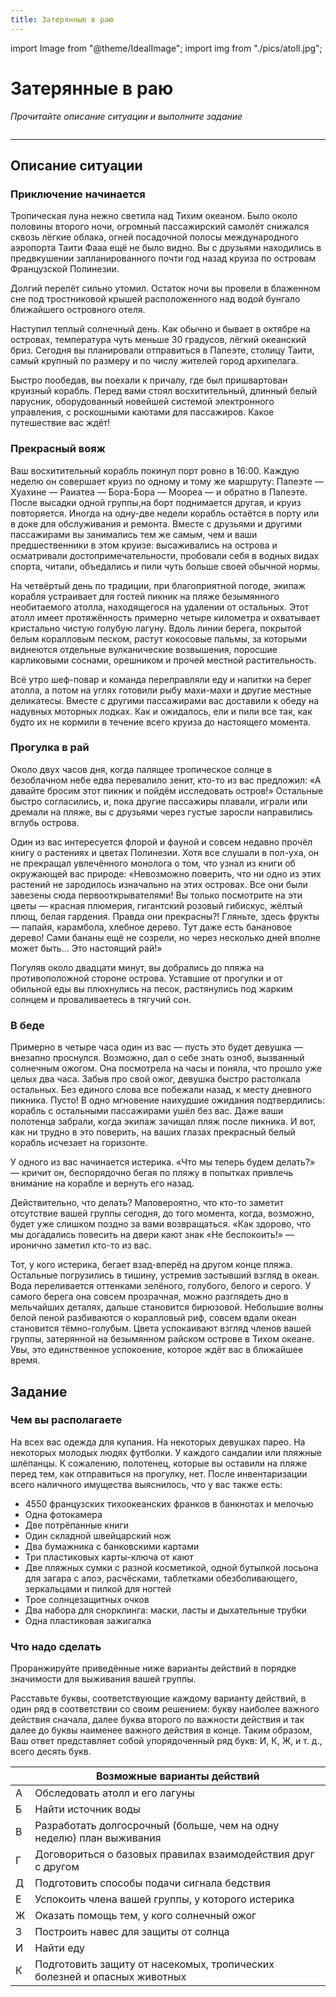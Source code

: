 ```yaml
---
title: Затерянные в раю
---
```

import Image from "@theme/IdealImage";
import img from "./pics/atoll.jpg";

# Затерянные в раю

*Прочитайте описание ситуации и выполните задание*

<Image img={img}/>

---

## Описание ситуации

### Приключение начинается

Тропическая луна нежно светила над Тихим океаном. Было около половины второго ночи, огромный пассажирский самолёт снижался сквозь лёгкие облака, огней посадочной полосы международного аэропорта Таити Фааа ещё не было видно. Вы с друзьями находились в предвкушении запланированного почти год назад круиза по островам Французской Полинезии.

Долгий перелёт сильно утомил. Остаток ночи вы провели в блаженном сне под тростниковой крышей расположенного над водой бунгало ближайшего островного отеля. 

Наступил теплый солнечный день. Как обычно и бывает в октябре на островах, температура чуть меньше 30 градусов, лёгкий океанский бриз. Сегодня вы планировали отправиться в Папеэте, столицу Таити, самый крупный по размеру и по числу жителей город архипелага. 

Быстро пообедав, вы поехали к причалу, где был пришвартован круизный корабль. Перед вами стоял восхитительный, длинный белый парусник, оборудованный новейшей системой электронного управления, с роскошными каютами для пассажиров. Какое путешествие вас ждёт!

### Прекрасный вояж

Ваш восхитительный корабль покинул порт ровно в 16:00. Каждую неделю он совершает круиз по одному и тому же маршруту: Папеэте — Хуахине — Раиатеа — Бора-Бора — Моореа — и обратно в Папеэте. После высадки одной группы,на борт поднимается другая, и круиз повторяется. Иногда на одну-две недели корабль остаётся в порту или в доке для обслуживания и ремонта. Вместе с друзьями и другими пассажирами вы занимались тем же самым, чем и ваши предшественники в этом круизе: высаживались на острова и осматривали достопримечательности, пробовали себя в водных видах спорта, читали, объедались и пили чуть больше своей обычной нормы.

На четвёртый день по традиции, при благоприятной погоде, экипаж корабля устраивает для гостей пикник на пляже безымянного необитаемого атолла, находящегося на удалении от остальных. Этот атолл имеет протяжённость примерно четыре километра и охватывает кристально чистую голубую лагуну. Вдоль линии берега, покрытой белым коралловым песком, растут кокосовые пальмы, за которыми виднеются отдельные вулканические возвышения, поросшие карликовыми соснами, орешником и прочей местной растительность.

Всё утро шеф-повар и команда переправляли еду и напитки на берег атолла, а потом на углях готовили рыбу махи-махи и другие местные деликатесы. Вместе с другими пассажирами вас доставили к обеду на надувных моторных лодках. Как и ожидалось, ели и пили все так, как будто их не кормили в течение всего круиза до настоящего момента.

### Прогулка в рай

Около двух часов дня, когда палящее тропическое солнце в безоблачном небе едва перевалило зенит, кто-то из вас предложил: «А давайте бросим этот пикник и пойдём исследовать остров!» Остальные быстро согласились, и, пока другие пассажиры плавали, играли или дремали на пляже, вы с друзьями через густые заросли направились вглубь острова.

Один из вас интересуется флорой и фауной и совсем недавно прочёл книгу о растениях и цветах Полинезии. Хотя все слушали в пол-уха, он не прекращал увлечённого монолога о том, что узнал из книги об окружающей вас природе: «Невозможно поверить, что ни одно из этих растений не зародилось изначально на этих островах. Все они были завезены сюда первооткрывателями! Вы только посмотрите на эти цветы — красная плюмерия, гигантский розовый гибискус, жёлтый плющ, белая гардения. Правда они прекрасны?! Гляньте, здесь фрукты — папайя, карамбола, хлебное дерево. Тут даже есть банановое дерево! Сами бананы ещё не созрели, но через несколько дней вполне может быть... Это настоящий рай!»

Погуляв около двадцати минут, вы добрались до пляжа на противоположной стороне острова. Уставшие от прогулки и от обильной еды вы плюхнулись на песок, растянулись под жарким солнцем и проваливаетесь в тягучий сон.

### В беде

Примерно в четыре часа один из вас — пусть это будет девушка — внезапно проснулся. Возможно, дал о себе знать озноб, вызванный солнечным ожогом. Она посмотрела на часы и поняла, что прошло уже целых два часа. Забыв про свой ожог, девушка быстро растолкала остальных. Без единого слова все побежали  назад, к месту дневного пикника. Пусто! В одно мгновение наихудшие ожидания подтвердились: корабль с остальными пассажирами ушёл без вас. Даже ваши полотенца забрали, когда экипаж зачищал пляж после пикника. И вот, как ни трудно в это поверить, на ваших глазах прекрасный белый корабль исчезает на горизонте.

У одного из вас начинается истерика. «Что мы теперь будем делать?» — кричит он, беспорядочно бегая по пляжу в попытках привлечь внимание на корабле и вернуть его назад.

Действительно, что делать? Маловероятно, что кто-то заметит отсутствие вашей группы сегодня, до того момента, когда, возможно, будет уже слишком поздно за вами возвращаться. «Как здорово, что мы догадались повесить на двери кают знак «Не беспокоить!» — иронично заметил кто-то из вас.

Тот, у кого истерика, бегает взад-вперёд на другом конце пляжа. Остальные погрузились в тишину, устремив застывший взгляд в океан. Вода переливается оттенками зелёного, голубого, белого и серого. У самого берега она совсем прозрачная, можно разглядеть дно в мельчайших деталях, дальше становится бирюзовой. Небольшие волны белой пеной разбиваются о коралловый риф, совсем вдали океан становится тёмно-голубым. Цвета успокаивают взгляд членов вашей группы, затерянной на безымянном райском острове в Тихом океане. Увы, это единственное успокоение, которое ждёт вас в ближайшее время.

## Задание

### Чем вы располагаете

На всех вас одежда для купания. На некоторых девушках парео. На некоторых молодых людях футболки. У каждого сандалии или пляжные шлёпанцы. К сожалению, полотенец, которые вы оставили на пляже перед тем,  как отправиться на прогулку, нет. После инвентаризации всего наличного имущества выяснилось, что у вас также есть:
- 4550 французских тихоокеанских франков в банкнотах и мелочью
- Одна фотокамера
- Две потрёпанные книги
- Один складной швейцарский нож
- Два бумажника с банковскими картами
- Три пластиковых карты-ключа от кают
- Две пляжных сумки с разной косметикой, одной бутылкой лосьона для загара с алоэ, расчёсками, таблетками обезболивающего, зеркальцами и пилкой для ногтей
- Трое солнцезащитных очков
- Два набора для снорклинга: маски, ласты и дыхательные трубки
- Одна пластиковая зажигалка

### Что надо сделать

Проранжируйте приведённые ниже варианты действий в порядке значимости для выживания вашей группы.

Расставьте буквы, соответствующие каждому варианту действий, в один ряд в соответствии со своим решением: букву наиболее важного действия сначала, далее буква второго по важности действия и так далее до буквы наименее важного действия в конце. Таким образом, Ваш ответ представляет собой упорядоченный ряд букв: И, К, Ж, и т. д., всего десять букв.


| | Возможные варианты действий |
| - | - |
| А | Обследовать атолл и его лагуны |
| Б | Найти источник воды |
| В | Разработать долгосрочный (больше, чем на одну неделю) план выживания|
| Г | Договориться о базовых правилах взаимодействия друг с другом |
| Д | Подготовить способы подачи сигнала бедствия |
| Е | Успокоить члена вашей группы, у которого истерика |
| Ж | Оказать помощь тем, у кого солнечный ожог |
| З | Построить навес для защиты от солнца |
| И | Найти еду |
| К | Подготовить защиту от насекомых, тропических болезней и опасных животных |
